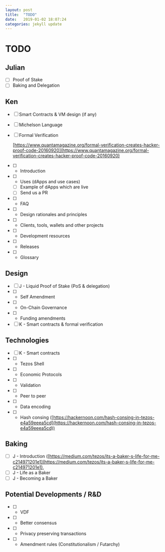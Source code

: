 ```yaml
---
layout: post
title:  "TODO"
date:   2019-01-02 18:07:24
categories: jekyll update
---
```

# TODO

## Julian

- [ ]  Proof of Stake
- [ ]  Baking and Delegation

## Ken

- [ ]  Smart Contracts & VM design (if any)
- [ ]  Michelson Language
- [ ]  Formal Verification

    [https://www.quantamagazine.org/formal-verification-creates-hacker-proof-code-20160920](https://www.quantamagazine.org/formal-verification-creates-hacker-proof-code-20160920)

- [ ]  - Introduction
- [ ]  - Uses (dApps and use cases)
    - [ ]  Example of dApps which are live
    - [ ]  Send us a PR
- [ ]  - FAQ
- [ ]  - Design rationales and principles
- [ ]  - Clients, tools, wallets and other projects
- [ ]  - Development resources
- [ ]  - Releases
- [ ]  - Glossary

## **Design**

- [ ]  J - Liquid Proof of Stake (PoS & delegation)
- [ ]  - Self Amendment
- [ ]  - On-Chain Governance
- [ ]  - Funding amendments
- [ ]  K - Smart contracts & formal verification

## **Technologies**

- [ ]  K - Smart contracts
- [ ]  - Tezos Shell
- [ ]  - Economic Protocols
- [ ]  - Validation
- [ ]  - Peer to peer
- [ ]  - Data encoding
- [ ]  - Hash consing ([https://hackernoon.com/hash-consing-in-tezos-e4a59eeea5cd](https://hackernoon.com/hash-consing-in-tezos-e4a59eeea5cd))

## **Baking**

- [ ]  J - Introduction ([https://medium.com/tezos/its-a-baker-s-life-for-me-c214971201e1](https://medium.com/tezos/its-a-baker-s-life-for-me-c214971201e1),
- [ ]  J - Life as a Baker
- [ ]  J - Becoming a Baker

## **Potential Developments / R&D**

- [ ]  - VDF
- [ ]  - Better consensus
- [ ]  - Privacy preserving transactions
- [ ]  - Amendment rules (Constitutionalism / Futarchy)